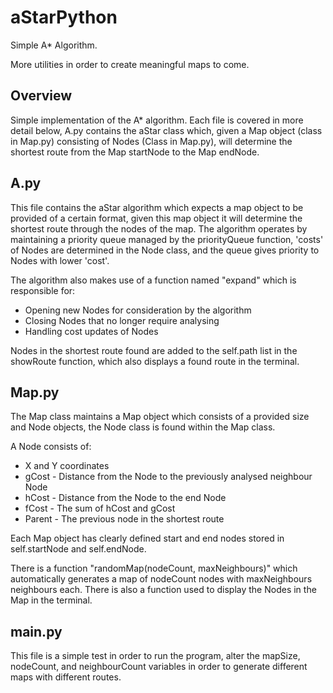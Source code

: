 # aStarPython
Simple A* Algorithm.

More utilities in order to create meaningful maps to come.


## Overview
Simple implementation of the A* algorithm. Each file is covered in more detail below, A.py contains the aStar class which, given a Map object (class in Map.py) consisting of Nodes (Class in Map.py), will determine the shortest route from the Map startNode to the Map endNode.

## A.py
This file contains the aStar algorithm which expects a map object to be provided of a certain format, given this map object it will determine the shortest route through the nodes of the map. The algorithm operates by maintaining a priority queue managed by the priorityQueue function, 'costs' of Nodes are determined in the Node class, and the queue gives priority to Nodes with lower 'cost'.

The algorithm also makes use of a function named "expand" which is responsible for:
* Opening new Nodes for consideration by the algorithm
* Closing Nodes that no longer require analysing
* Handling cost updates of Nodes

Nodes in the shortest route found are added to the self.path list in the showRoute function, which also displays a found route in the terminal.  

## Map.py
The Map class maintains a Map object which consists of a provided size and Node objects, the Node class is found within the Map class.

A Node consists of:
* X and Y coordinates
* gCost   - Distance from the Node to the previously analysed neighbour Node
* hCost   - Distance from the Node to the end Node
* fCost   - The sum of hCost and gCost
* Parent  - The previous node in the shortest route

Each Map object has clearly defined start and end nodes stored in self.startNode and self.endNode.

There is a function "randomMap(nodeCount, maxNeighbours)" which automatically generates a map of nodeCount nodes with maxNeighbours neighbours each. There is also a function used to display the Nodes in the Map in the terminal.

## main.py
This file is a simple test in order to run the program, alter the mapSize, nodeCount, and neighbourCount variables in order to generate different maps with different routes.
